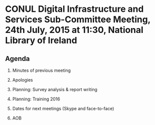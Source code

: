 # CONUL Digital Infrastructure and Services Sub-Committee Meeting, 24th July, 2015 at 11:30, National Library of Ireland

## Agenda

1. Minutes of previous meeting

2. Apologies

3. Planning: Survey analysis & report writing

4. Planning: Training 2016

5. Dates for next meetings (Skype and face-to-face)

6. AOB
